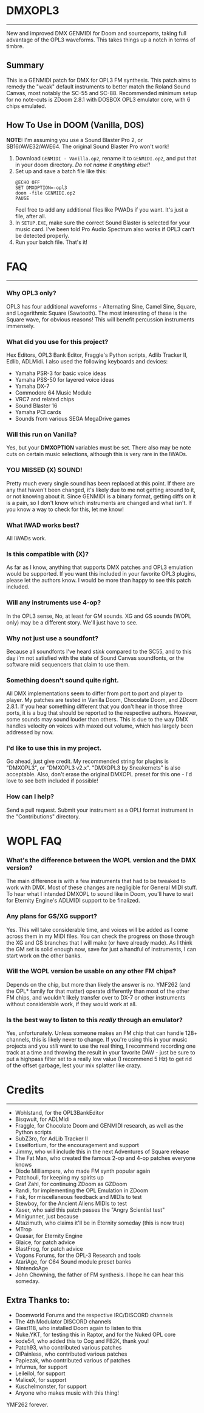 # DMXOPL3
***
New and improved DMX GENMIDI for Doom and sourceports, taking full advantage of the OPL3 waveforms. This takes things up a notch in terms of timbre.


## Summary
This is a GENMIDI patch for DMX for OPL3 FM synthesis. This patch aims to remedy the "weak" default instruments to better match the Roland Sound Canvas, most notably the SC-55 and SC-88. Recommended minimum setup for no note-cuts is ZDoom 2.8.1 with DOSBOX OPL3 emulator core, with 6 chips emulated.

## How To Use in DOOM (Vanilla, DOS)
**NOTE:** I'm assuming you use a Sound Blaster Pro 2, or SB16/AWE32/AWE64. The original Sound Blaster Pro won't work!
1. Download `GENMIDI - Vanilla.op2`, rename it to `GENMIDI.op2`, and put that in your doom directory. *Do not name it anything else!!*
2. Set up and save a batch file like this:
   ```batch
   @ECHO OFF
   SET DMXOPTION=-opl3
   doom -file GENMIDI.op2
   PAUSE
   ```
   Feel free to add any additional files like PWADs if you want. It's just a file, after all.
3. In `SETUP.EXE`, make sure the correct Sound Blaster is selected for your music card. I've been told Pro Audio Spectrum also works if    OPL3 can't be detected properly.
4. Run your batch file. That's it!

# FAQ
***

### Why OPL3 only?
OPL3 has four additional waveforms - Alternating Sine, Camel Sine, Square, and Logarithmic Square (Sawtooth). The most interesting of these is the Square wave, for obvious reasons! This will benefit percussion instruments immensely.

### What did you use for this project?
Hex Editors, OPL3 Bank Editor, Fraggle's Python scripts, Adlib Tracker II, Edlib, ADLMidi. I also used the following keyboards and devices:

* Yamaha PSR-3 for basic voice ideas
* Yamaha PSS-50 for layered voice ideas
* Yamaha DX-7 
* Commodore 64 Music Module
* VRC7 and related chips
* Sound Blaster 16
* Yamaha PCI cards
* Sounds from various SEGA MegaDrive games


### Will this run on Vanilla?
Yes, but your **DMXOPTION** variables must be set. There also may be note cuts on certain music selections, although this is very rare in the IWADs.

### YOU MISSED (X) SOUND!
Pretty much every single sound has been replaced at this point. If there are any that haven't been changed, it's likely due to me not getting around to it, or not knowing about it. Since GENMIDI is a binary format, getting diffs on it is a pain, so I don't know which instruments are changed and what isn't. If you know a way to check for this, let me know!

### What IWAD works best?
All IWADs work.

### Is this compatible with (X)?
As far as I know, anything that supports DMX patches and OPL3 emulation would be supported. If you want this included in your favorite OPL3 plugins, please let the authors know. I would be more than happy to see this patch included.

### Will any instruments use 4-op?
In the OPL3 sense, No, at least for GM sounds. XG and GS sounds (WOPL only) may be a different story. We'll just have to see.

### Why not just use a soundfont?
Because all soundfonts I've heard *stink* compared to the SC55, and to this day i'm not satisfied with the state of Sound Canvas soundfonts, or the software midi sequencers that claim to use them.

### Something doesn't sound quite right.
All DMX implementations seem to differ from port to port and player to player. My patches are tested in Vanilla Doom, Chocolate Doom, and ZDoom 2.8.1. If you hear something different that you don't hear in those three ports, it is a bug that should be reported to the respective authors. However, some sounds may sound louder than others. This is due to the way DMX handles velocity on voices with maxed out volume, which has largely been addressed by now.

### I'd like to use this in my project.
Go ahead, just give credit. My recommended string for plugins is "DMXOPL3", or "DMXOPL3 v2.x". "DMXOPL3 by Sneakernets" is also acceptable. Also, don't erase the original DMXOPL preset for this one - I'd love to see both included if possible!

### How can I help?
Send a pull request. Submit your instrument as a OPLI format instrument in the "Contributions" directory.

# WOPL FAQ

### What's the difference between the WOPL version and the DMX version?
The main difference is with a few instruments that had to be tweaked to work with DMX. Most of these changes are negligible for General MIDI stuff. To hear what I intended DMXOPL to sound like in Doom, you'll have to wait for Eternity Engine's ADLMIDI support to be finalized.

### Any plans for GS/XG support?
Yes. This will take considerable time, and voices will be added as I come across them in my MIDI files. You can check the progress on those through the XG and GS branches that I will make (or have already made). As I think the GM set is solid enough now, save for just a handful of instruments, I can start work on the other banks.

### Will the WOPL version be usable on any other FM chips?
Depends on the chip, but more than likely the answer is *no*. YMF262 (and the OPL* family for that matter) operate differently than most of the other FM chips, and wouldn't likely transfer over to DX-7 or other instruments without considerable work, if they would work at all.

### Is the best way to listen to this *really* through an emulator?
Yes, unfortunately. Unless someone makes an FM chip that can handle 128+ channels, this is likely never to change. If you're using this in your music projects and you *still* want to use the real thing, I recommend recording one track at a time and throwing the result in your favorite DAW - just be sure to put a highpass filter set to a really low value (I recommend 5 Hz) to get rid of the offset garbage, lest your mix splatter like crazy.

# Credits
***
* Wohlstand, for the OPL3BankEditor
* Bisqwuit, for ADLMidi
* Fraggle, for Chocolate Doom and GENMIDI research, as well as the Python scripts
* SubZ3ro, for AdLib Tracker II
* Esselfortium, for the encouragement and support
* Jimmy, who will include this in the next Adventures of Square release
* The Fat Man, who created the famous 2-op and 4-op patches everyone knows
* Diode Milliampere, who made FM synth popular again
* Patchouli, for keeping my spirits up
* Graf Zahl, for continuing ZDoom as GZDoom
* Randi, for implementing the OPL Emulation in ZDoom
* Fisk, for miscellaneous feedback and MIDIs to test
* Stewboy, for the Ancient Aliens MIDIs to test
* Xaser, who said this patch passes the "Angry Scientist test"
* Minigunner, just because
* Altazimuth, who claims it'll be in Eternity someday (this is now true)
* MTrop
* Quasar, for Eternity Engine
* Glaice, for patch advice
* BlastFrog, for patch advice
* Vogons Forums, for the OPL-3 Research and tools
* AtariAge, for C64 Sound module preset banks
* NintendoAge
* John Chowning, the father of FM synthesis. I hope he can hear this someday.

## Extra Thanks to:
* Doomworld Forums and the respective IRC/DISCORD channels
* The 4th Modulator DISCORD channels
* Giest118, who installed Doom again to listen to this
* Nuke.YKT, for testing this in Raptor, and for the Nuked OPL core
* kode54, who added this to Cog and FB2K, thank you!
* Patch93, who contributed various patches
* OlPainless, who contributed various patches
* Papiezak, who contributed various of patches
* Infurnus, for support
* Leileilol, for support
* MaliceX, for support
* Kuschelmonster, for support
* Anyone who makes music with this thing!

 YMF262 forever.

